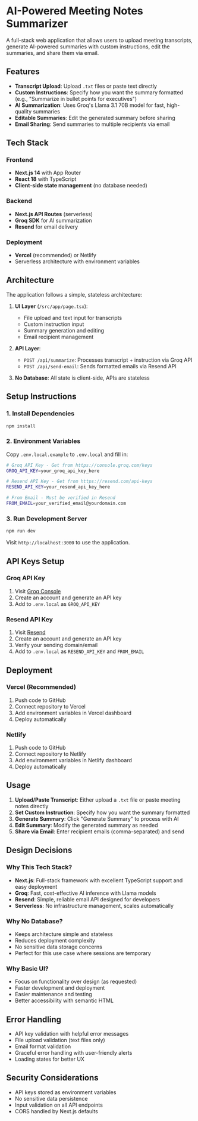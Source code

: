 # AI-Powered Meeting Notes Summarizer

A full-stack web application that allows users to upload meeting transcripts, generate AI-powered summaries with custom instructions, edit the summaries, and share them via email.

## Features

- **Transcript Upload**: Upload `.txt` files or paste text directly
- **Custom Instructions**: Specify how you want the summary formatted (e.g., "Summarize in bullet points for executives")
- **AI Summarization**: Uses Groq's Llama 3.1 70B model for fast, high-quality summaries
- **Editable Summaries**: Edit the generated summary before sharing
- **Email Sharing**: Send summaries to multiple recipients via email

## Tech Stack

### Frontend
- **Next.js 14** with App Router
- **React 18** with TypeScript
- **Client-side state management** (no database needed)

### Backend
- **Next.js API Routes** (serverless)
- **Groq SDK** for AI summarization
- **Resend** for email delivery

### Deployment
- **Vercel** (recommended) or Netlify
- Serverless architecture with environment variables

## Architecture

The application follows a simple, stateless architecture:

1. **UI Layer** (`/src/app/page.tsx`):
   - File upload and text input for transcripts
   - Custom instruction input
   - Summary generation and editing
   - Email recipient management

2. **API Layer**:
   - `POST /api/summarize`: Processes transcript + instruction via Groq API
   - `POST /api/send-email`: Sends formatted emails via Resend API

3. **No Database**: All state is client-side, APIs are stateless

## Setup Instructions

### 1. Install Dependencies
```bash
npm install
```

### 2. Environment Variables
Copy `.env.local.example` to `.env.local` and fill in:

```bash
# Groq API Key - Get from https://console.groq.com/keys
GROQ_API_KEY=your_groq_api_key_here

# Resend API Key - Get from https://resend.com/api-keys
RESEND_API_KEY=your_resend_api_key_here

# From Email - Must be verified in Resend
FROM_EMAIL=your_verified_email@yourdomain.com
```

### 3. Run Development Server
```bash
npm run dev
```

Visit `http://localhost:3000` to use the application.

## API Keys Setup

### Groq API Key
1. Visit [Groq Console](https://console.groq.com/keys)
2. Create an account and generate an API key
3. Add to `.env.local` as `GROQ_API_KEY`

### Resend API Key
1. Visit [Resend](https://resend.com/api-keys)
2. Create an account and generate an API key
3. Verify your sending domain/email
4. Add to `.env.local` as `RESEND_API_KEY` and `FROM_EMAIL`

## Deployment

### Vercel (Recommended)
1. Push code to GitHub
2. Connect repository to Vercel
3. Add environment variables in Vercel dashboard
4. Deploy automatically

### Netlify
1. Push code to GitHub
2. Connect repository to Netlify
3. Add environment variables in Netlify dashboard
4. Deploy automatically

## Usage

1. **Upload/Paste Transcript**: Either upload a `.txt` file or paste meeting notes directly
2. **Set Custom Instruction**: Specify how you want the summary formatted
3. **Generate Summary**: Click "Generate Summary" to process with AI
4. **Edit Summary**: Modify the generated summary as needed
5. **Share via Email**: Enter recipient emails (comma-separated) and send

## Design Decisions

### Why This Tech Stack?
- **Next.js**: Full-stack framework with excellent TypeScript support and easy deployment
- **Groq**: Fast, cost-effective AI inference with Llama models
- **Resend**: Simple, reliable email API designed for developers
- **Serverless**: No infrastructure management, scales automatically

### Why No Database?
- Keeps architecture simple and stateless
- Reduces deployment complexity
- No sensitive data storage concerns
- Perfect for this use case where sessions are temporary

### Why Basic UI?
- Focus on functionality over design (as requested)
- Faster development and deployment
- Easier maintenance and testing
- Better accessibility with semantic HTML

## Error Handling

- API key validation with helpful error messages
- File upload validation (text files only)
- Email format validation
- Graceful error handling with user-friendly alerts
- Loading states for better UX

## Security Considerations

- API keys stored as environment variables
- No sensitive data persistence
- Input validation on all API endpoints
- CORS handled by Next.js defaults

